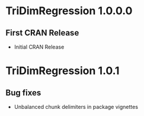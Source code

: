 # TriDimRegression 1.0.0.0
## First CRAN Release
* Initial CRAN Release

# TriDimRegression 1.0.1
## Bug fixes
* Unbalanced chunk delimiters in package vignettes
